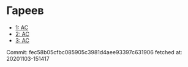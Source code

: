 # Гареев
- [1: AC](1.md)
- [2: AC](2.md)
- [3: AC](3.md)

Commit: fec58b05cfbc085905c3981d4aee93397c631906
 fetched at: 20201103-151417

